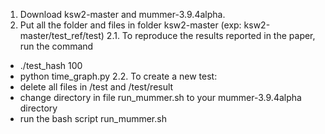1. Download ksw2-master and mummer-3.9.4alpha. 
2. Put all the folder and files in folder ksw2-master (exp: ksw2-master/test_ref/test)
2.1. To reproduce the results reported in the paper, run the command 
- ./test_hash 100
- python time_graph.py
2.2. To create a new test:
- delete all files in /test and /test/result 
- change directory in file run_mummer.sh to your mummer-3.9.4alpha directory 
- run the bash script run_mummer.sh